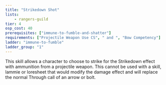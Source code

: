 ```yaml
---
title: "Strikedown Shot"
lists:
    - rangers-guild
tier: 4
osp_cost: 40
prerequisites: ["immune-to-fumble-and-shatter"]
requirements: ["Projectile Weapon Use CS", " and ", "Bow Competency"]
ladder: "immune-to-fumble"
ladder_group: "1"
---
```

This skill allows a character to choose to strike for the Strikedown effect with ammunition from a projectile weapon. This cannot be used with a skill, lammie or loresheet that would modify the damage effect and will replace the normal Through call of an arrow or bolt.